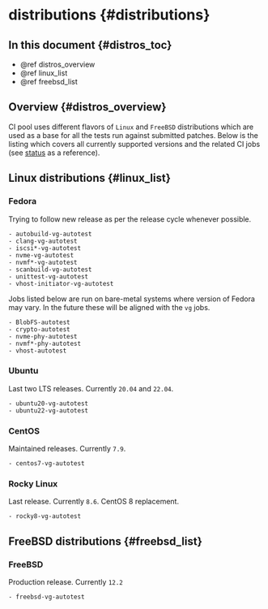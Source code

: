 # distributions {#distributions}

## In this document {#distros_toc}

* @ref distros_overview
* @ref linux_list
* @ref freebsd_list

## Overview {#distros_overview}

CI pool uses different flavors of `Linux` and `FreeBSD` distributions which are
used as a base for all the tests run against submitted patches. Below is the
listing which covers all currently supported versions and the related CI
jobs (see [status](https://ci.spdk.io) as a reference).

## Linux distributions {#linux_list}

### Fedora

Trying to follow new release as per the release cycle whenever possible.

```list
- autobuild-vg-autotest
- clang-vg-autotest
- iscsi*-vg-autotest
- nvme-vg-autotest
- nvmf*-vg-autotest
- scanbuild-vg-autotest
- unittest-vg-autotest
- vhost-initiator-vg-autotest
```

Jobs listed below are run on bare-metal systems where version of
Fedora may vary. In the future these will be aligned with the
`vg` jobs.

```list
- BlobFS-autotest
- crypto-autotest
- nvme-phy-autotest
- nvmf*-phy-autotest
- vhost-autotest
```

### Ubuntu

Last two LTS releases. Currently `20.04` and `22.04`.

```list
- ubuntu20-vg-autotest
- ubuntu22-vg-autotest
```

### CentOS

Maintained releases. Currently `7.9`.

```list
- centos7-vg-autotest
```

### Rocky Linux

Last release. Currently `8.6`. CentOS 8 replacement.

```list
- rocky8-vg-autotest
```

## FreeBSD distributions {#freebsd_list}

### FreeBSD

Production release. Currently `12.2`

```list
- freebsd-vg-autotest
```

